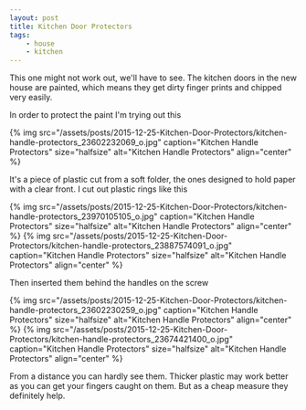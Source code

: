 ```yaml
---
layout: post
title: Kitchen Door Protectors
tags:
    - house
    - kitchen
---
```


This one might not work out, we'll have to see. The kitchen doors in the new house are painted, which means they get dirty finger prints and chipped very easily.

In order to protect the paint I'm trying out this

{% img src="/assets/posts/2015-12-25-Kitchen-Door-Protectors/kitchen-handle-protectors_23602232069_o.jpg" caption="Kitchen Handle Protectors" size="halfsize" alt="Kitchen Handle Protectors" align="center" %}

It's a piece of plastic cut from a soft folder, the ones designed to hold paper with a clear front. I cut out plastic rings like this

{% img src="/assets/posts/2015-12-25-Kitchen-Door-Protectors/kitchen-handle-protectors_23970105105_o.jpg" caption="Kitchen Handle Protectors" size="halfsize" alt="Kitchen Handle Protectors" align="center" %}
{% img src="/assets/posts/2015-12-25-Kitchen-Door-Protectors/kitchen-handle-protectors_23887574091_o.jpg" caption="Kitchen Handle Protectors" size="halfsize" alt="Kitchen Handle Protectors" align="center" %}

Then inserted them behind the handles on the screw

{% img src="/assets/posts/2015-12-25-Kitchen-Door-Protectors/kitchen-handle-protectors_23602230259_o.jpg" caption="Kitchen Handle Protectors" size="halfsize" alt="Kitchen Handle Protectors" align="center" %}
{% img src="/assets/posts/2015-12-25-Kitchen-Door-Protectors/kitchen-handle-protectors_23674421400_o.jpg" caption="Kitchen Handle Protectors" size="halfsize" alt="Kitchen Handle Protectors" align="center" %}

From a distance you can hardly see them. Thicker plastic may work better as you can get your fingers caught on them. But as a cheap measure they definitely help.
